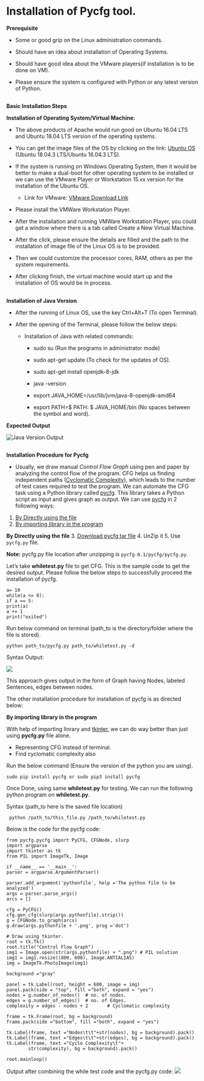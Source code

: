 ﻿# Installation of Pycfg tool.

**Prerequisite**

 - Some or good grip on the Linux administration commands.
 
 - Should have an idea about installation of Operating Systems.
 
 - Should have good idea about the VMware players(if installation is to be done on VM).
 - Please ensure the system is configured with Python or any latest version of Python.
 
##
**Basic Installation Steps**

**Installation of Operating System/Virtual Machine:**

 - The above products of Apache would run good on Ubuntu 16.04 LTS and Ubuntu 18.04 LTS version of the operating systems.

 - You can get the image files of the OS by clicking on the link: [Ubuntu OS ](https://ubuntu.com/download/desktop) (Ubuntu 18.04.3 LTS/Ubuntu 16.04.3 LTS).

 - If the system is running on Windows Operating System, then it would be better to make a dual-boot for other operating system to be installed or we can use the VMware Player or Workstation 15.xx version for the installation of the Ubuntu OS.

	 - Link for VMware: [VMware Download Link](https://www.vmware.com/in/products/workstation-player/workstation-player-evaluation.html)

- Please install the VMWare Workstation Player.

- After the installation and running VMWare Workstation Player, you could get a window where there is a tab called Create a New Virtual Machine.

- After the click, please ensure the details are filled and the path to the installation of image file of the Linux OS is to be provided.

- Then we could customize the processor cores, RAM, others as per the system requirements.

- After clicking finish, the virtual machine would start up and the installation of OS would be in process.

##

**Installation of Java Version**

- After the running of Linux OS, use the key Ctrl+Alt+T (To open Terminal).

- After the opening of the Terminal, please follow the below steps:

	- Installation of Java with related commands:

		- sudo su (Run the programs in administrator mode)

		- sudo apt-get update (To check for the updates of OS).

		- sudo apt-get install openjdk-8-jdk

		- java -version

		- export JAVA_HOME=/usr/lib/jvm/java-8-openjdk-amd64

		- export PATH=$ PATH: $ JAVA_HOME/bin (No spaces between the symbol and word).
		
**Expected Output**

![Java Version Output](https://github.com/abhaymehtre/Software-Evaluation-Tool/blob/master/images/1.jpg)

##

**Installation Procedure for Pycfg**

- Usually, we draw manual _Control Flow Graph_ using pen and paper by analyzing the control flow of the program. CFG helps us finding independent paths ([Cyclomatic Complexity](https://www.geeksforgeeks.org/cyclomatic-complexity/)), which leads to the number of test cases required to test the program. We can automate the CFG task using a Python library called [pycfg](https://pypi.org/project/pycfg/). This library takes a Python script as input and gives graph as output.
We can use [pycfg](https://pypi.org/project/pycfg/) in 2 following ways:
1.  [By Directly using the file](https://www.geeksforgeeks.org/draw-control-flow-graph-using-pycfg-python/#first)
2.  [By importing library in the program](https://www.geeksforgeeks.org/draw-control-flow-graph-using-pycfg-python/#second)

**By Directly using the file**
3.  [Download pycfg tar file](https://files.pythonhosted.org/packages/1b/56/e837ca7330163dd5834c0223adf8057513105081b0f7966bed305edac114/pycfg-0.1.tar.gz)
4.  UnZip it
5.  Use  `pycfg.py`  file.

**Note:** pycfg.py file location after unzipping is  `pycfg-0.1/pycfg/pycfg.py`.

Let’s take  **whiletest.py**  file to get CFG. This is the sample code to get the desired output. Please follow the below steps to successfully proceed the installation of pycfg.

	a= 10
	while(a <= 0): 
	if a == 5: 
	print(a) 
	a += 1
	print("exited") 

Run below command on terminal (path_to is the directory/folder where the file is stored).
	
	python path_to/pycfg.py path_to/whiletest.py -d
Syntax Output:

![](https://media.geeksforgeeks.org/wp-content/uploads/20190903005403/gfg123-300x273.png)

This approach gives output in the form of Graph having Nodes, labeled Sentences, edges between nodes.

The other installation procedure for installation of pycfg is as directed below:

 **By importing library in the program**

With help of importing linrary and  [tkinter](https://www.geeksforgeeks.org/python-gui-tkinter/), we can do way better than just using  **pycfg.py**  file alone.

-   Representing CFG instead of terminal.
-   Find cyclomatic complexity also

Run the below command (Ensure the version of the python you are using).

	sudo pip install pycfg or sudo pip3 install pycfg

Once Done, using same  **whiletest.py**  for testing. We can run the following python program on  **whiletest.py**.

Syntax (path_to here is the saved file location)

	 python /path_to/this_file.py /path_to/whiletest.py

Below is the code for the pycfg code:

	from pycfg.pycfg import PyCFG, CFGNode, slurp 
	import argparse 
	import tkinter as tk 
	from PIL import ImageTk, Image 

	if __name__ == '__main__': 
	parser = argparse.ArgumentParser() 

	parser.add_argument('pythonfile', help ='The python file to be analyzed') 
	args = parser.parse_args() 
	arcs = [] 

	cfg = PyCFG() 
	cfg.gen_cfg(slurp(args.pythonfile).strip()) 
	g = CFGNode.to_graph(arcs) 
	g.draw(args.pythonfile + '.png', prog ='dot') 

	# Draw using tkinter. 
	root = tk.Tk() 
	root.title("Control Flow Graph") 
	img1 = Image.open(str(args.pythonfile) + ".png") # PIL solution 
	img1 = img1.resize((800, 600), Image.ANTIALIAS) 
	img = ImageTk.PhotoImage(img1) 
	
	background ="gray"

	panel = tk.Label(root, height = 600, image = img) 
	panel.pack(side = "top", fill ="both", expand = "yes") 
	nodes = g.number_of_nodes()	 # no. of nodes. 
	edges = g.number_of_edges()	 # no. of Edges. 
	complexity = edges - nodes + 2		 # Cyclomatic complexity 

	frame = tk.Frame(root, bg = background) 
	frame.pack(side ="bottom", fill ="both", expand = "yes") 
		
	tk.Label(frame, text ="Nodes\t\t"+str(nodes), bg = background).pack() 
	tk.Label(frame, text ="Edges\t\t"+str(edges), bg = background).pack() 
	tk.Label(frame, text ="Cyclo Complexity\t"+
			str(complexity), bg = background).pack() 

	root.mainloop() 

Output after combining the while test code and the pycfg.py code:
![](https://media.geeksforgeeks.org/wp-content/uploads/20190907103732/gfg59.png)
